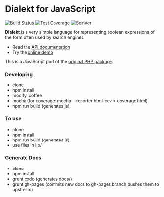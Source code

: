 # Dialekt for JavaScript

[![Build Status]](https://travis-ci.org/IcecaveStudios/dialekt-js)
[![Test Coverage]](https://coveralls.io/r/IcecaveStudios/dialekt-js?branch=develop)
[![SemVer]](http://semver.org)

**Dialekt** is a very simple language for representing boolean expressions of the form often used by search engines.

* Read the [API documentation](http://icecavestudios.github.io/dialekt-js/)
* Try the [online demo](http://dialekt.icecave.com.au)

This is a JavaScript port of the [original PHP package](https://github.com/IcecaveStudios/dialekt).



### Developing
* clone
* npm install
* modify .coffee
* mocha (for coverage: mocha --reporter html-cov > coverage.html)
* npm run build (generates js)

### To use
* clone
* npm install
* npm run build (generates js)
* use files in lib/

### Generate Docs
* clone
* npm install
* grunt codo (generates docs/)
* grunt gh-pages (commits new docs to gh-pages branch pushes them to upstream)



<!-- references -->
[Build Status]: http://img.shields.io/travis/IcecaveStudios/dialekt-js/develop.svg
[Test Coverage]: http://img.shields.io/coveralls/IcecaveStudios/dialekt-js/develop.svg
[SemVer]: http://img.shields.io/:semver-0.0.0-red.svg

